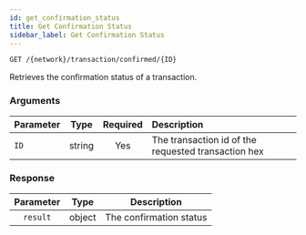 ```yaml
---
id: get_confirmation_status
title: Get Confirmation Status
sidebar_label: Get Confirmation Status
---
```


```bash title=ENDPOINT
GET /{network}/transaction/confirmed/{ID}
```

Retrieves the confirmation status of a transaction.

### Arguments

| Parameter       |  Type  | Required | Description                                         |
|:----------------|:------:|:--------:|:----------------------------------------------------|
| `ID` | string |   Yes    | The transaction id of the requested transaction hex |

### Response

| Parameter |                    Type                     |        Description        |
|:---------:|:-------------------------------------------:|:-------------------------:|
| `result`  | object | The confirmation status |